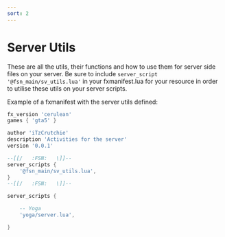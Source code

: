 ```yaml
---
sort: 2
---
```


# Server Utils
These are all the utils, their functions and how to use them for server side files on your server. Be sure to include `server_script '@fsn_main/sv_utils.lua'` in your fxmanifest.lua for your resource in order to utilise these utils on your server scripts.

Example of a fxmanifest with the server utils defined:

```lua  
fx_version 'cerulean'
games { 'gta5' }

author 'iTzCrutchie'
description 'Activities for the server'
version '0.0.1'

--[[/	:FSN:	\]]--
server_scripts { 
    '@fsn_main/sv_utils.lua',
}
--[[/	:FSN:	\]]--

server_scripts {

    -- Yoga
    'yoga/server.lua',

}
```